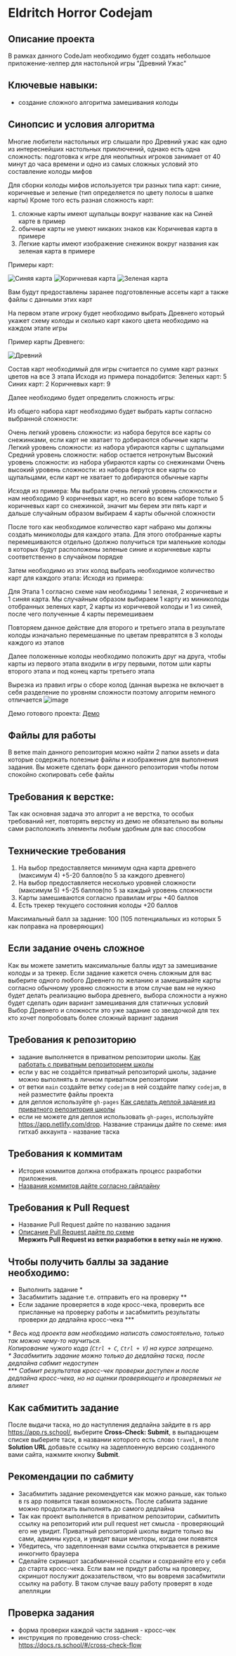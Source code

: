 # Eldritch Horror Codejam

## Описание проекта
В рамках данного CodeJam необходимо будет создать небольшое приложение-хелпер для настольной игры "Древний Ужас"

## Ключевые навыки:
- создание сложного алгоритма замешивания колоды

## Синопсис и условия алгоритма
Многие любители настольных игр слышали про Древний ужас как одно из интереснейших настольных приключений, однако есть одна сложность: подготовка к игре для неопытных игроков занимает от 40 минут до часа времени и одно из самых сложных условий это составление колоды мифов

Для сборки колоды мифов используется три разных типа карт: синие, коричневые и зеленые (тип определяется по цвету полосы в шапке карты)
Кроме того есть разная сложность карт:
1. сложные карты имеют щупальцы вокруг название как на Синей карте в пример
2. обычные карты не умеют никаких знаков как Коричневая карта в примере
3. Легкие карты имеют изображение снежинок вокруг названия как зеленая карта в примере

Примеры карт:

![Синяя карта](https://github.com/Luffi2539/eldritch-codejam/blob/main/assets/MythicCards/blue/blue2.png?raw=true)
![Коричневая карта](https://github.com/Luffi2539/eldritch-codejam/blob/main/assets/MythicCards/brown/brown1.png?raw=true)
![Зеленая карта](https://github.com/Luffi2539/eldritch-codejam/blob/main/assets/MythicCards/green/green1.png?raw=true)

Вам будут предоставлены заранее подготовленные ассеты карт а также файлы с данными этих карт

На первом этапе игроку будет необходимо выбрать Древнего который укажет схему колоды и сколько карт какого цвета необходимо на каждом этапе игры

Пример карты Древнего:

![Древний](https://user-images.githubusercontent.com/43149261/172723651-a9c7e003-96b7-44e4-944a-54ad12755fbd.png)

Состав карт необходимый для игры считается по сумме карт разных цветов на все 3 этапа
Исходя из примера понадобится:
Зеленых карт: 5
Синих карт: 2
Коричневых карт: 9

Далее необходимо будет определить сложность игры:

Из общего набора карт необходимо будет выбрать карты согласно выбранной сложности:

Очень легкий уровень сложности: из набора берутся все карты со снежинками, если карт не хватает то добираются обычные карты
Легкий уровень сложности: из набора убираются карты с щупальцами
Средний уровень сложности: набор остается нетронутым
Высокий уровень сложности: из набора убираются карты со снежинками
Очень высокий уровень сложности: из набора берутся все карты со щупальцами, если карт не хватает то добираются обычные карты

Исходя из примера: Мы выбрали очень легкий уровень сложности и нам необходимо 9 коричневых карт, но всего во всем наборе только 5 коричневых карт со снежинкой, значит мы берем эти пять карт и дальше случайным образом выбираем 4 карты обычной сложности

После того как необходимое количество карт набрано мы должны создать миниколоды для каждого этапа.
Для этого отобранные карты перемешиваются отдельно (должно получиться три маленькие колоды в которых будут расположены зеленые синие и коричневые карты соответственно в случайном порядке

Затем необходимо из этих колод выбрать необходимое количество карт для каждого этапа:
Исходя из примера:

Для Этапа 1 согласно схеме нам необходимы 1 зеленая, 2 коричневые и 1 синяя карта.
Мы случайным образом выбираем 1 карту из миниколоды отобранных зеленых карт, 2 карты из коричневой колоды и 1 из синей, после чего полученные 4 карты перемешиваем

Повторяем данное действие для второго и третьего этапа в результате колоды изначально перемешанные по цветам превратятся в 3 колоды каждого из этапов

Далее положенные колоды необходимо положить друг на друга, чтобы карты из первого этапа входили в игру первыми, потом шли карты второго этапа и под конец карты третьего этапа

Вырезка из правил игры о сборе колод (данная вырезка не включает в себя разделение по уровням сложности поэтому алгоритм немного отличается
![image](https://user-images.githubusercontent.com/43149261/172725219-0d0c9f22-0594-4b4b-9a2b-ce4427c682ab.png)

Демо готового проекта: [Демо](https://codejam-demo.herokuapp.com/)

## Файлы для работы
В ветке main данного репозитория можно найти 2 папки assets и data которые содержать полезные файлы и изображения для выполнения задания.
Вы можете сделать форк данного репозитория чтобы потом спокойно скопировать себе файлы

## Требования к верстке:
Так как основная задача это алгорит а не верстка, то особых требований нет, повторять верстку из демо не обязательно вы вольны сами расположить элементы любым удобным для вас способом

## Технические требования
1. На выбор предоставляется минимум одна карта древнего (максимум 4) +5-20 баллов(по 5 за каждого древнего)
2. На выбор предоставляется несколько уровней сложности (максимум 5) +5-25 баллов(по 5 за каждый уровень сложности
3. Карты замешиваются согласно правилам игры +40 баллов
4. Есть трекер текущего состояния колоды +20 баллов

Максимальный балл за задание: 100 (105 потенциальных из которых 5 как поправка на проверяющих)

## Если задание очень сложное
Как вы можете заметить максимальные баллы идут за замешивание колоды и за трекер. Если задание кажется очень сложным для вас
выберите одного любого Древнего по желанию и замешивайте карты согласно обычному уровню сложности
в этом случае вам не нужно будет делать реализацию выбора древнего, выбора сложности а нужно будет сделать один вариант замешивания для статичных условий
Выбор Древнего и сложности это уже задание со звездочкой для тех кто хочет попробовать более сложный вариант задания

## Требования к репозиторию
- задание выполняется в приватном репозитории школы. [Как работать с приватным репозиторием школы](https://docs.rs.school/#/private-repository)
- если у вас не создаётся приватный репозиторий школы, задание можно выполнять в личном приватном репозитории
- от ветки `main` создайте ветку `codejam` в ней создайте папку `codejam`, в ней разместите файлы проекта
- для деплоя используйте `gh-pages` [Как сделать деплой задания из приватного репозитория школы](https://docs.rs.school/#/private-repository?id=Как-сделать-деплой-задания-из-приватного-репозитория-школы)
- если не можете для деплоя использовать `gh-pages`, используйте https://app.netlify.com/drop. Название страницы дайте по схеме: имя гитхаб аккаунта - название таска

## Требования к коммитам
- История коммитов должна отображать процесс разработки приложения.
- [Названия коммитов дайте согласно гайдлайну](https://docs.rs.school/#/git-convention)

## Требования к Pull Request
- Название Pull Request дайте по названию задания
- [Описание Pull Request дайте по схеме](https://docs.rs.school/#/pull-request-review-process?id=Требования-к-pull-request-pr)  
**Мержить Pull Request из ветки разработки в ветку `main` не нужно**.

## Чтобы получить баллы за задание необходимо: 
- Выполнить задание \*
- Засабмитить задание т.е. отправить его на проверку \**  
- Если задание проверяется в ходе кросс-чека, проверить все присланные на проверку работы и засабмитить результаты проверки до дедлайна кросс-чека \***  

\* *Весь код проекта вам необходимо написать самостоятельно, только так можно чему-то научиться.  
Копирование чужого кода (`Ctrl + C`, `Ctrl + V`) на курсе запрещено.  
\** *Засабмитить задание можно только до дедлайна таска, после дедлайна сабмит недоступен*  
\*** *Сабмит результатов кросс-чек проверки доступен и после дедлайна кросс-чека, но на оценки проверяющего  и проверяемых не влияет*  

## Как сабмитить задание
После выдачи таска, но до наступления дедлайна зайдите в rs app https://app.rs.school/, выберите **Cross-Check: Submit**, в выпадающем списке выберите таск, в названии которого есть слово `travel`, в поле **Solution URL** добавьте ссылку на задеплоенную версию созданного вами сайта, нажмите кнопку **Submit**.

## Рекомендации по сабмиту
- Засабмитить задание рекомендуется как можно раньше, как только в rs app появится такая возможность. После сабмита задание можно продолжать выполнять до самого дедлайна
- Так как проект выполняется в приватном репозитории, сабмитить ссылку на репозиторий или pull request нет смысла - проверяющий его не увидит. Приватный репозиторий школы видите только вы сами, админы курса, и увидят ваши менторы, когда они появятся 
- Убедитесь, что задеплоенная вами ссылка открывается в режиме инкогнито браузера
- Сделайте скриншот засабмиченной ссылки и сохраняйте его у себя до старта кросс-чека. Если вам не придут работы на проверку, скриншот послужит доказательством, что вы вовремя засабмитили ссылку на работу. В таком случае вашу работу проверят в ходе апелляции

## Проверка задания
- форма проверки каждой части задания - кросс-чек
- инструкция по проведению cross-check: https://docs.rs.school/#/cross-check-flow
